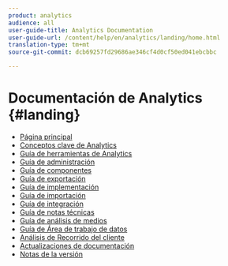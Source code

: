 ```yaml
---
product: analytics
audience: all
user-guide-title: Analytics Documentation
user-guide-url: /content/help/en/analytics/landing/home.html
translation-type: tm+mt
source-git-commit: dcb69257fd29686ae346cf4d0cf50ed041ebcbbc

---
```



# Documentación de Analytics {#landing}

* [Página principal](home.md)
* [Conceptos clave de Analytics](an-key-concepts.md)
* [Guía de herramientas de Analytics](https://docs.adobe.com/content/help/en/analytics/analyze/home.html)
* [Guía de administración](https://docs.adobe.com/content/help/en/analytics/admin/home.html)
* [Guía de componentes](https://docs.adobe.com/content/help/en/analytics/components/home.html)
* [Guía de exportación](https://docs.adobe.com/content/help/en/analytics/export/home.html)
* [Guía de implementación](https://docs.adobe.com/content/help/en/analytics/implementation/home.html)
* [Guía de importación](https://docs.adobe.com/content/help/en/analytics/import/home.html)
* [Guía de integración](https://docs.adobe.com/content/help/en/analytics/integration/home.html)
* [Guía de notas técnicas](https://docs.adobe.com/content/help/en/analytics/technotes/home.html)
* [Guía de análisis de medios](https://docs.adobe.com/content/help/en/media-analytics/using/media-overview.html)
* [Guía de Área de trabajo de datos](https://docs.adobe.com/content/help/en/data-workbench/using/home.html)
* [Análisis de Recorrido del cliente](https://docs.adobe.com/content/help/en/analytics-platform/using/cja-landing.html)
* [Actualizaciones de documentación](doc-updates.md)
* [Notas de la versión](https://docs.adobe.com/content/help/en/release-notes/experience-cloud/current.html)

<!--
+ Analytics Guides{#analytics-guides}
  * [Analytics Analyze Guide](https://docs.adobe.com/content/help/en/analytics/analyze/home.html)
  * [Admin Guide](https://docs.adobe.com/content/help/en/analytics/admin/home.html)
  * [Components Guide](https://docs.adobe.com/content/help/en/analytics/components/home.html)
  * [Export Guide](https://docs.adobe.com/content/help/en/analytics/export/home.html)
  * [Implementation Guide](https://docs.adobe.com/content/help/en/analytics/implementation/home.html)
  * [Import Guide](https://docs.adobe.com/content/help/en/analytics/import/home.html)
  * [Integration Guide](https://docs.adobe.com/content/help/en/analytics/integration/home.html)
-->
